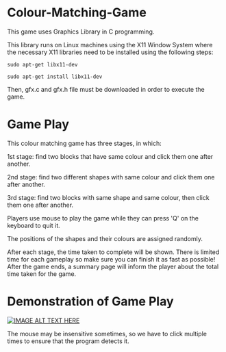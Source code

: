 # Colour-Matching-Game

This game uses Graphics Library in C programming.

This library runs on Linux machines using the X11 Window System where the necessary X11 libraries need to be installed using the following steps:
```
sudo apt-get libx11-dev

sudo apt-get install libx11-dev
```
Then, gfx.c and gfx.h file must be downloaded in order to execute the game.

# Game Play

This colour matching game has three stages, in which:

1st stage: find two blocks that have same colour and click them one after another.

2nd stage: find two different shapes with same colour and click them one after another.

3rd stage: find two blocks with same shape and same colour, then click them one after another.

Players use mouse to play the game while they can press 'Q' on the keyboard to quit it.

The positions of the shapes and their colours are assigned randomly. 

After each stage, the time taken to complete will be shown. There is limited time for each gameplay so make sure you can finish it as fast as possible! 
After the game ends, a summary page will inform the player about the total time taken for the game. 

# Demonstration of Game Play
[![IMAGE ALT TEXT HERE](https://img.youtube.com/vi/s4LMGqaM3dk/0.jpg)](https://www.youtube.com/watch?v=s4LMGqaM3dk)

The mouse may be insensitive sometimes, so we have to click multiple times to ensure that the program detects it.
